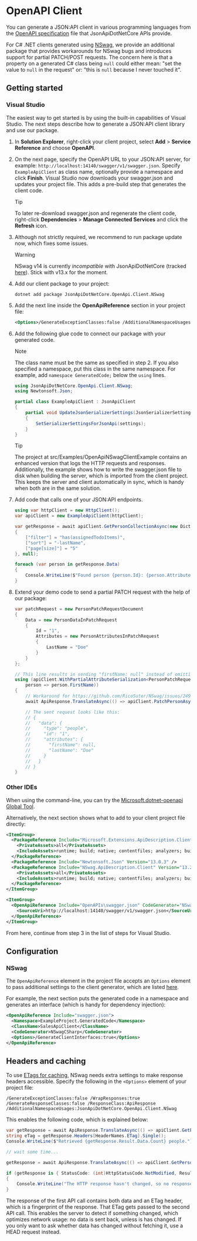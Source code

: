 # OpenAPI Client

You can generate a JSON:API client in various programming languages from the [OpenAPI specification](https://swagger.io/specification/) file that JsonApiDotNetCore APIs provide.

For C# .NET clients generated using [NSwag](https://github.com/RicoSuter/NSwag), we provide an additional package
that provides workarounds for NSwag bugs and introduces support for partial PATCH/POST requests.
The concern here is that a property on a generated C# class being `null` could either mean: "set the value to `null`
in the request" or: "this is `null` because I never touched it".

## Getting started

### Visual Studio

The easiest way to get started is by using the built-in capabilities of Visual Studio.
The next steps describe how to generate a JSON:API client library and use our package.

1.  In **Solution Explorer**, right-click your client project, select **Add** > **Service Reference** and choose **OpenAPI**.

2.  On the next page, specify the OpenAPI URL to your JSON:API server, for example: `http://localhost:14140/swagger/v1/swagger.json`.
    Specify `ExampleApiClient` as class name, optionally provide a namespace and click **Finish**.
    Visual Studio now downloads your swagger.json and updates your project file.
    This adds a pre-build step that generates the client code.

    > [!TIP]
    > To later re-download swagger.json and regenerate the client code,
    > right-click **Dependencies** > **Manage Connected Services** and click the **Refresh** icon.

3.  Although not strictly required, we recommend to run package update now, which fixes some issues.

    > [!WARNING]
    > NSwag v14 is currently *incompatible* with JsonApiDotNetCore (tracked [here](https://github.com/RicoSuter/NSwag/issues/4662)). Stick with v13.x for the moment.

4.  Add our client package to your project:

    ```
    dotnet add package JsonApiDotNetCore.OpenApi.Client.NSwag
    ```

5.  Add the next line inside the **OpenApiReference** section in your project file:

    ```xml
    <Options>/GenerateExceptionClasses:false /AdditionalNamespaceUsages:JsonApiDotNetCore.OpenApi.Client.NSwag</Options>
    ```

6.  Add the following glue code to connect our package with your generated code.

    > [!NOTE]
    > The class name must be the same as specified in step 2.
    > If you also specified a namespace, put this class in the same namespace.
    > For example, add `namespace GeneratedCode;` below the `using` lines.

    ```c#
    using JsonApiDotNetCore.OpenApi.Client.NSwag;
    using Newtonsoft.Json;

    partial class ExampleApiClient : JsonApiClient
    {
        partial void UpdateJsonSerializerSettings(JsonSerializerSettings settings)
        {
            SetSerializerSettingsForJsonApi(settings);
        }
    }
    ```

    > [!TIP]
    > The project at src/Examples/OpenApiNSwagClientExample contains an enhanced version that logs the HTTP requests and responses.
    > Additionally, the example shows how to write the swagger.json file to disk when building the server, which is imported from the client project. This keeps the server and client automatically in sync, which is handy when both are in the same solution.

7.  Add code that calls one of your JSON:API endpoints.

    ```c#
    using var httpClient = new HttpClient();
    var apiClient = new ExampleApiClient(httpClient);

    var getResponse = await apiClient.GetPersonCollectionAsync(new Dictionary<string, string?>
    {
        ["filter"] = "has(assignedTodoItems)",
        ["sort"] = "-lastName",
        ["page[size]"] = "5"
    }, null);

    foreach (var person in getResponse.Data)
    {
        Console.WriteLine($"Found person {person.Id}: {person.Attributes.DisplayName}");
    }
    ```

8.  Extend your demo code to send a partial PATCH request with the help of our package:

    ```c#
    var patchRequest = new PersonPatchRequestDocument
    {
        Data = new PersonDataInPatchRequest
        {
            Id = "1",
            Attributes = new PersonAttributesInPatchRequest
            {
                LastName = "Doe"
            }
        }
    };

    // This line results in sending "firstName: null" instead of omitting it.
    using (apiClient.WithPartialAttributeSerialization<PersonPatchRequestDocument, PersonAttributesInPatchRequest>(patchRequest,
        person => person.FirstName))
    {
        // Workaround for https://github.com/RicoSuter/NSwag/issues/2499.
        await ApiResponse.TranslateAsync(() => apiClient.PatchPersonAsync(patchRequest.Data.Id, null, patchRequest));

        // The sent request looks like this:
        // {
        //   "data": {
        //     "type": "people",
        //     "id": "1",
        //     "attributes": {
        //       "firstName": null,
        //       "lastName": "Doe"
        //     }
        //   }
        // }
    }
    ```

### Other IDEs

When using the command-line, you can try the [Microsoft.dotnet-openapi Global Tool](https://docs.microsoft.com/en-us/aspnet/core/web-api/microsoft.dotnet-openapi?view=aspnetcore-5.0).

Alternatively, the next section shows what to add to your client project file directly:

```xml
<ItemGroup>
  <PackageReference Include="Microsoft.Extensions.ApiDescription.Client" Version="7.0.11">
    <PrivateAssets>all</PrivateAssets>
    <IncludeAssets>runtime; build; native; contentfiles; analyzers; buildtransitive</IncludeAssets>
  </PackageReference>
  <PackageReference Include="Newtonsoft.Json" Version="13.0.3" />
  <PackageReference Include="NSwag.ApiDescription.Client" Version="13.20.0">
    <PrivateAssets>all</PrivateAssets>
    <IncludeAssets>runtime; build; native; contentfiles; analyzers; buildtransitive</IncludeAssets>
  </PackageReference>
</ItemGroup>

<ItemGroup>
  <OpenApiReference Include="OpenAPIs\swagger.json" CodeGenerator="NSwagCSharp" ClassName="ExampleApiClient">
    <SourceUri>http://localhost:14140/swagger/v1/swagger.json</SourceUri>
  </OpenApiReference>
</ItemGroup>
```

From here, continue from step 3 in the list of steps for Visual Studio.

## Configuration

### NSwag

The `OpenApiReference` element in the project file accepts an `Options` element to pass additional settings to the client generator,
which are listed [here](https://github.com/RicoSuter/NSwag/blob/master/src/NSwag.Commands/Commands/CodeGeneration/OpenApiToCSharpClientCommand.cs).

For example, the next section puts the generated code in a namespace and generates an interface (which is handy for dependency injection):

```xml
<OpenApiReference Include="swagger.json">
  <Namespace>ExampleProject.GeneratedCode</Namespace>
  <ClassName>SalesApiClient</ClassName>
  <CodeGenerator>NSwagCSharp</CodeGenerator>
  <Options>/GenerateClientInterfaces:true</Options>
</OpenApiReference>
```

## Headers and caching

To use [ETags for caching](~/usage/caching.md), NSwag needs extra settings to make response headers accessible.
Specify the following in the `<Options>` element of your project file:

```
/GenerateExceptionClasses:false /WrapResponses:true /GenerateResponseClasses:false /ResponseClass:ApiResponse /AdditionalNamespaceUsages:JsonApiDotNetCore.OpenApi.Client.NSwag
```

This enables the following code, which is explained below:

```c#
var getResponse = await ApiResponse.TranslateAsync(() => apiClient.GetPersonCollectionAsync(null, null));
string eTag = getResponse.Headers[HeaderNames.ETag].Single();
Console.WriteLine($"Retrieved {getResponse.Result.Data.Count} people.");

// wait some time...

getResponse = await ApiResponse.TranslateAsync(() => apiClient.GetPersonCollectionAsync(null, eTag));

if (getResponse is { StatusCode: (int)HttpStatusCode.NotModified, Result: null })
{
    Console.WriteLine("The HTTP response hasn't changed, so no response body was returned.");
}
```

The response of the first API call contains both data and an ETag header, which is a fingerprint of the response.
That ETag gets passed to the second API call. This enables the server to detect if something changed, which optimizes
network usage: no data is sent back, unless is has changed.
If you only want to ask whether data has changed without fetching it, use a HEAD request instead.
